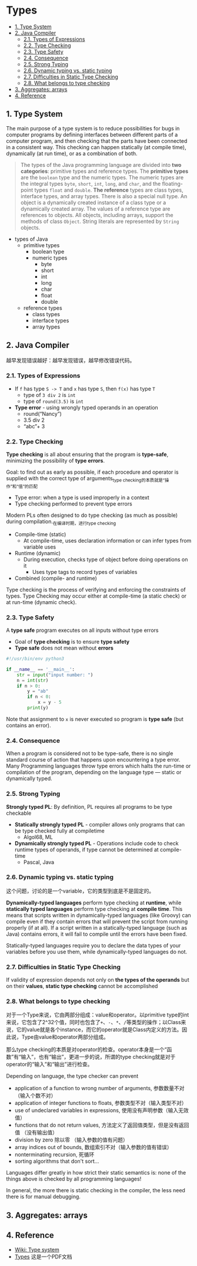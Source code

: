 # Types

<!-- TOC -->

- [1. Type System](#1-type-system)
- [2. Java Compiler](#2-java-compiler)
  - [2.1. Types of Expressions](#21-types-of-expressions)
  - [2.2. Type Checking](#22-type-checking)
  - [2.3. Type Safety](#23-type-safety)
  - [2.4. Consequence](#24-consequence)
  - [2.5. Strong Typing](#25-strong-typing)
  - [2.6. Dynamic typing vs. static typing](#26-dynamic-typing-vs-static-typing)
  - [2.7. Difficulties in Static Type Checking](#27-difficulties-in-static-type-checking)
  - [2.8. What belongs to type checking](#28-what-belongs-to-type-checking)
- [3. Aggregates: arrays](#3-aggregates-arrays)
- [4. Reference](#4-reference)

<!-- /TOC -->

## 1. Type System

The main purpose of a type system is to reduce possibilities for bugs in computer programs by defining interfaces between different parts of a computer program, and then checking that the parts have been connected in a consistent way. This checking can happen statically (at compile time), dynamically (at run time), or as a combination of both.

> The types of the Java programming language are divided into **two categories**: primitive types and reference types. The **primitive types** are the `boolean` type and the numeric types. The numeric types are the integral types `byte`, `short`, `int`, `long`, and `char`, and the floating-point types `float` and `double`. **The reference** types are class types, interface types, and array types. There is also a special null type. An object is a dynamically created instance of a class type or a dynamically created array. The values of a reference type are references to objects. All objects, including arrays, support the methods of class `Object`. String literals are represented by `String` objects.

- types of Java
  - primitive types
    - boolean type
    - numeric types
      - byte
      - short
      - int
      - long
      - char
      - float
      - double
  - reference types
    - class types
    - interface types
    - array types

## 2. Java Compiler

越早发现错误越好：越早发现错误，越早修改错误代码。

### 2.1. Types of Expressions

- If `f` has type `S -> T` and `x` has type `S`, then `f(x)` has type `T`
  - type of `3 div 2` is `int`
  - type of `round(3.5)` is `int`
- **Type error** - using wrongly typed operands in an operation
  - round(“Nancy”)
  - 3.5 div 2
  - “abc”+ 3

### 2.2. Type Checking

**Type checking** is all about ensuring that the program is **type-safe**, minimizing the possibility of **type errors**.

Goal: to find out as early as possible, if each procedure and operator is supplied with the correct type of arguments<sub>type checking的本质就是“操作”和“值”的匹配</sub>

- Type error: when a type is used improperly in a context
- Type checking performed to prevent type errors

Modern PLs often designed to do type checking (as much as possible) during compilation.<sub>在编译时期，进行type checking</sub>

- Compile-time (static)
  - At compile-time, uses declaration information or can infer types from variable uses
- Runtime (dynamic)
  - During execution, checks type of object before doing operations on it
    - Uses type tags to record types of variables
- Combined (compile- and runtime)

Type checking is the process of verifying and enforcing the constraints of types. Type Checking may occur either at compile-time (a static check) or at run-time (dynamic check).

### 2.3. Type Safety

A **type safe** program executes on all inputs without type errors

- Goal of **type checking** is to ensure **type safety**
- **Type safe** does not mean without **errors**

```python
#!/usr/bin/env python3

if __name__ == '__main__':
    str = input("input number: ")
    n = int(str)
    if n > 0:
        y = "ab"
        if n < 0:
            x = y - 5
        print(y)
```

Note that assignment to `x` is never executed so program is **type safe** (but contains an error).

### 2.4. Consequence

When a program is considered not to be type-safe, there is no single standard course of action that happens upon encountering a type error. Many Programming languages throw type errors which halts the run-time or compilation of the program, depending on the language type — static or dynamically typed.

### 2.5. Strong Typing

**Strongly typed PL**: By definition, PL requires all programs to be type checkable

- **Statically strongly typed PL** - compiler allows only programs that can be type checked fully at compiletime
  - Algol68, ML
- **Dynamically strongly typed PL** - Operations include code to check runtime types of operands, if type cannot be determined at compile-time
  - Pascal, Java

### 2.6. Dynamic typing vs. static typing

这个问题，讨论的是一个variable，它的类型到底是不是固定的。

**Dynamically-typed languages** perform type checking at **runtime**, while **statically typed languages** perform type checking at **compile time**. This means that scripts written in dynamically-typed languages (like Groovy) can compile even if they contain errors that will prevent the script from running properly (if at all). If a script written in a statically-typed language (such as Java) contains errors, it will fail to compile until the errors have been fixed.

Statically-typed languages require you to declare the data types of your variables before you use them, while dynamically-typed languages do not.

### 2.7. Difficulties in Static Type Checking

If validity of expression depends not only on **the types of the operands** but on their **values**, **static type checking** cannot be accomplished

### 2.8. What belongs to type checking

对于一个Type来说，它由两部分组成：value和operator。以primitive type的int来说，它包含了2^32个值，同时也包含了`+`、`-`、`*`、`/`等类型的操作；以Class来说，它的value就是各个instance，而它的operator就是Class内定义的方法。因此说，Type由value和operator两部分组成。

那么type checking的本质是对operator的检查。operator本身是一个“函数”有“输入”，也有“输出”，更进一步的说，所谓的type checking就是对于operator的“输入”和“输出”进行检查。

Depending on language, the type checker can prevent

- application of a function to wrong number of arguments, 参数数量不对 （输入个数不对）
- application of integer functions to floats, 参数类型不对（输入类型不对）
- use of undeclared variables in expressions, 使用没有声明参数（输入无效值）
- functions that do not return values, 方法定义了返回值类型，但是没有返回值 （没有输出值）
- division by zero 除以零 （输入参数的值有问题）
- array indices out of bounds, 数组索引不对（输入参数的值有错误）
- nonterminating recursion, 死循环
- sorting algorithms that don't sort...

Languages differ greatly in how strict their static semantics is: none of the things above is checked by all programming languages!

In general, the more there is static checking in the compiler, the less need there is for manual debugging.

## 3. Aggregates: arrays

## 4. Reference

- [Wiki: Type system](https://en.wikipedia.org/wiki/Type_system)
- [Types](https://www.cs.rutgers.edu/~lou/314-f04-slides/topic11-typesA.pdf) 这是一个PDF文档

